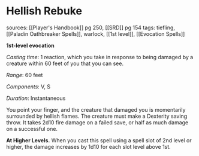 # Hellish Rebuke
sources: [[Player's Handbook]] pg 250, [[SRD]] pg 154
tags: tiefling, [[Paladin Oathbreaker Spells]], warlock, [[1st level]], [[Evocation Spells]]

**1st-level evocation**

*Casting time*: 1 reaction, which you take in response to being damaged by a creature within 60 feet of you that you can see.

*Range*: 60 feet

*Components*: V, S

*Duration*: Instantaneous

You point your finger, and the creature that damaged you is momentarily surrounded by hellish flames. The creature must make a Dexterity saving throw. It takes 2d10 fire damage on a failed save, or half as much damage on a successful one.

**At Higher Levels.** When you cast this spell using a spell slot of 2nd level or higher, the damage increases by 1d10 for each slot level above 1st.
